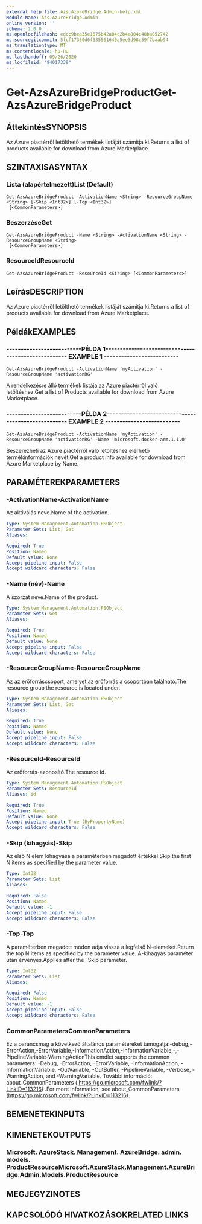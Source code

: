 ```yaml
---
external help file: Azs.AzureBridge.Admin-help.xml
Module Name: Azs.AzureBridge.Admin
online version: ''
schema: 2.0.0
ms.openlocfilehash: edcc9bea35e1675b42a04c2b4e804c48ba052742
ms.sourcegitcommit: 5fcf17330d6f335561640a5ee3d98c59f7baab94
ms.translationtype: MT
ms.contentlocale: hu-HU
ms.lasthandoff: 09/26/2020
ms.locfileid: "94017339"
---
```

# <span data-ttu-id="f673e-101">Get-AzsAzureBridgeProduct</span><span class="sxs-lookup"><span data-stu-id="f673e-101">Get-AzsAzureBridgeProduct</span></span>

## <span data-ttu-id="f673e-102">Áttekintés</span><span class="sxs-lookup"><span data-stu-id="f673e-102">SYNOPSIS</span></span>
<span data-ttu-id="f673e-103">Az Azure piactérről letölthető termékek listáját számítja ki.</span><span class="sxs-lookup"><span data-stu-id="f673e-103">Returns a list of products available for download from Azure Marketplace.</span></span>

## <span data-ttu-id="f673e-104">SZINTAXISA</span><span class="sxs-lookup"><span data-stu-id="f673e-104">SYNTAX</span></span>

### <span data-ttu-id="f673e-105">Lista (alapértelmezett)</span><span class="sxs-lookup"><span data-stu-id="f673e-105">List (Default)</span></span>
```
Get-AzsAzureBridgeProduct -ActivationName <String> -ResourceGroupName <String> [-Skip <Int32>] [-Top <Int32>]
 [<CommonParameters>]
```

### <span data-ttu-id="f673e-106">Beszerzése</span><span class="sxs-lookup"><span data-stu-id="f673e-106">Get</span></span>
```
Get-AzsAzureBridgeProduct -Name <String> -ActivationName <String> -ResourceGroupName <String>
 [<CommonParameters>]
```

### <span data-ttu-id="f673e-107">ResourceId</span><span class="sxs-lookup"><span data-stu-id="f673e-107">ResourceId</span></span>
```
Get-AzsAzureBridgeProduct -ResourceId <String> [<CommonParameters>]
```

## <span data-ttu-id="f673e-108">Leírás</span><span class="sxs-lookup"><span data-stu-id="f673e-108">DESCRIPTION</span></span>
<span data-ttu-id="f673e-109">Az Azure piactérről letölthető termékek listáját számítja ki.</span><span class="sxs-lookup"><span data-stu-id="f673e-109">Returns a list of products available for download from Azure Marketplace.</span></span>

## <span data-ttu-id="f673e-110">Példák</span><span class="sxs-lookup"><span data-stu-id="f673e-110">EXAMPLES</span></span>

### <span data-ttu-id="f673e-111">--------------------------PÉLDA 1--------------------------</span><span class="sxs-lookup"><span data-stu-id="f673e-111">-------------------------- EXAMPLE 1 --------------------------</span></span>
```
Get-AzsAzureBridgeProduct -ActivationName 'myActivation' -ResourceGroupName 'activationRG'
```

<span data-ttu-id="f673e-112">A rendelkezésre álló termékek listája az Azure piactérről való letöltéshez.</span><span class="sxs-lookup"><span data-stu-id="f673e-112">Get a list of Products available for download from Azure Marketplace.</span></span>

### <span data-ttu-id="f673e-113">--------------------------PÉLDA 2--------------------------</span><span class="sxs-lookup"><span data-stu-id="f673e-113">-------------------------- EXAMPLE 2 --------------------------</span></span>
```
Get-AzsAzureBridgeProduct -ActivationName 'myActivation' -ResourceGroupName 'activationRG' -Name 'microsoft.docker-arm.1.1.0'
```

<span data-ttu-id="f673e-114">Beszerezheti az Azure piactérről való letöltéshez elérhető termékinformációk nevét.</span><span class="sxs-lookup"><span data-stu-id="f673e-114">Get a product info available for download from Azure Marketplace by Name.</span></span>

## <span data-ttu-id="f673e-115">PARAMÉTEREK</span><span class="sxs-lookup"><span data-stu-id="f673e-115">PARAMETERS</span></span>

### <span data-ttu-id="f673e-116">-ActivationName</span><span class="sxs-lookup"><span data-stu-id="f673e-116">-ActivationName</span></span>
<span data-ttu-id="f673e-117">Az aktiválás neve.</span><span class="sxs-lookup"><span data-stu-id="f673e-117">Name of the activation.</span></span>

```yaml
Type: System.Management.Automation.PSObject
Parameter Sets: List, Get
Aliases: 

Required: True
Position: Named
Default value: None
Accept pipeline input: False
Accept wildcard characters: False
```

### <span data-ttu-id="f673e-118">-Name (név)</span><span class="sxs-lookup"><span data-stu-id="f673e-118">-Name</span></span>
<span data-ttu-id="f673e-119">A szorzat neve.</span><span class="sxs-lookup"><span data-stu-id="f673e-119">Name of the product.</span></span>

```yaml
Type: System.Management.Automation.PSObject
Parameter Sets: Get
Aliases: 

Required: True
Position: Named
Default value: None
Accept pipeline input: False
Accept wildcard characters: False
```

### <span data-ttu-id="f673e-120">-ResourceGroupName</span><span class="sxs-lookup"><span data-stu-id="f673e-120">-ResourceGroupName</span></span>
<span data-ttu-id="f673e-121">Az az erőforráscsoport, amelyet az erőforrás a csoportban található.</span><span class="sxs-lookup"><span data-stu-id="f673e-121">The resource group the resource is located under.</span></span>

```yaml
Type: System.Management.Automation.PSObject
Parameter Sets: List, Get
Aliases: 

Required: True
Position: Named
Default value: None
Accept pipeline input: False
Accept wildcard characters: False
```

### <span data-ttu-id="f673e-122">-ResourceId</span><span class="sxs-lookup"><span data-stu-id="f673e-122">-ResourceId</span></span>
<span data-ttu-id="f673e-123">Az erőforrás-azonosító.</span><span class="sxs-lookup"><span data-stu-id="f673e-123">The resource id.</span></span>

```yaml
Type: System.Management.Automation.PSObject
Parameter Sets: ResourceId
Aliases: id

Required: True
Position: Named
Default value: None
Accept pipeline input: True (ByPropertyName)
Accept wildcard characters: False
```

### <span data-ttu-id="f673e-124">-Skip (kihagyás)</span><span class="sxs-lookup"><span data-stu-id="f673e-124">-Skip</span></span>
<span data-ttu-id="f673e-125">Az első N elem kihagyása a paraméterben megadott értékkel.</span><span class="sxs-lookup"><span data-stu-id="f673e-125">Skip the first N items as specified by the parameter value.</span></span>

```yaml
Type: Int32
Parameter Sets: List
Aliases: 

Required: False
Position: Named
Default value: -1
Accept pipeline input: False
Accept wildcard characters: False
```

### <span data-ttu-id="f673e-126">-Top</span><span class="sxs-lookup"><span data-stu-id="f673e-126">-Top</span></span>
<span data-ttu-id="f673e-127">A paraméterben megadott módon adja vissza a legfelső N-elemeket.</span><span class="sxs-lookup"><span data-stu-id="f673e-127">Return the top N items as specified by the parameter value.</span></span>
<span data-ttu-id="f673e-128">A-kihagyás paraméter után érvényes.</span><span class="sxs-lookup"><span data-stu-id="f673e-128">Applies after the -Skip parameter.</span></span>

```yaml
Type: Int32
Parameter Sets: List
Aliases: 

Required: False
Position: Named
Default value: -1
Accept pipeline input: False
Accept wildcard characters: False
```

### <span data-ttu-id="f673e-129">CommonParameters</span><span class="sxs-lookup"><span data-stu-id="f673e-129">CommonParameters</span></span>
<span data-ttu-id="f673e-130">Ez a parancsmag a következő általános paramétereket támogatja:-debug,-ErrorAction,-ErrorVariable,-InformationAction,-InformationVariable,-,-PipelineVariable-WarningAction</span><span class="sxs-lookup"><span data-stu-id="f673e-130">This cmdlet supports the common parameters: -Debug, -ErrorAction, -ErrorVariable, -InformationAction, -InformationVariable, -OutVariable, -OutBuffer, -PipelineVariable, -Verbose, -WarningAction, and -WarningVariable.</span></span> <span data-ttu-id="f673e-131">További információ: about_CommonParameters ( https://go.microsoft.com/fwlink/?LinkID=113216) .</span><span class="sxs-lookup"><span data-stu-id="f673e-131">For more information, see about_CommonParameters (https://go.microsoft.com/fwlink/?LinkID=113216).</span></span>

## <span data-ttu-id="f673e-132">BEMENETEK</span><span class="sxs-lookup"><span data-stu-id="f673e-132">INPUTS</span></span>

## <span data-ttu-id="f673e-133">KIMENETEK</span><span class="sxs-lookup"><span data-stu-id="f673e-133">OUTPUTS</span></span>

### <span data-ttu-id="f673e-134">Microsoft. AzureStack. Management. AzureBridge. admin. models. ProductResource</span><span class="sxs-lookup"><span data-stu-id="f673e-134">Microsoft.AzureStack.Management.AzureBridge.Admin.Models.ProductResource</span></span>

## <span data-ttu-id="f673e-135">MEGJEGYZI</span><span class="sxs-lookup"><span data-stu-id="f673e-135">NOTES</span></span>

## <span data-ttu-id="f673e-136">KAPCSOLÓDÓ HIVATKOZÁSOK</span><span class="sxs-lookup"><span data-stu-id="f673e-136">RELATED LINKS</span></span>

